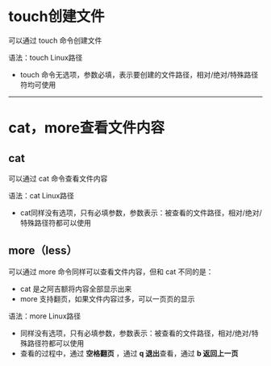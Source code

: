 
# touch创建文件

可以通过  touch  命令创建文件

语法：touch Linux路径
- touch 命令无选项，参数必填，表示要创建的文件路径，相对/绝对/特殊路径符均可使用

---

# cat，more查看文件内容

## cat

可以通过  cat  命令查看文件内容

语法：cat Linux路径
- cat同样没有选项，只有必填参数，参数表示：被查看的文件路径，相对/绝对/特殊路径符都可以使用

## more（less）

可以通过  more  命令同样可以查看文件内容，但和  cat  不同的是：
- cat  是之阿吉额将内容全部显示出来
- more 支持翻页，如果文件内容过多，可以一页页的显示

语法：more Linux路径
- 同样没有选项，只有必填参数，参数表示：被查看的文件路径，相对/绝对/特殊路径符都可以使用
- 查看的过程中，通过  **空格翻页**  ，通过 **q 退出**查看，通过 **b 返回上一页**